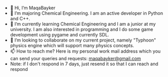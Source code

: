 - 👋 Hi, I’m MaqaBayker
- 👀 I’m majoring Chemical Engineering. I am an active developer in Python and C++.
- 🌱 I’m currently learning Chemical Engineering and I am a junior at my university. I am also interested in programming and I do some game development using pygame and currently SDL.
- 💞️ I’m looking to collaborate on my current project, namely "Typhoon" physics engine which will support many physics concepts.
- 📫 How to reach me? Here is my personal work mail address which you can send your queries and requests: maqabayker@gmail.com
- Note: if I don't respond in 7 days, just resend it so that I can reach and respond

<!---
maqa41/maqa41 is a ✨ special ✨ repository because its `README.md` (this file) appears on your GitHub profile.
You can click the Preview link to take a look at your changes.
--->
